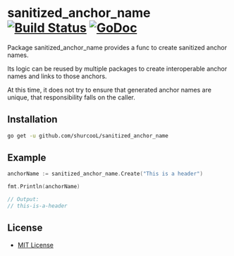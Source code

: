 # sanitized_anchor_name [![Build Status](https://travis-ci.org/shurcooL/sanitized_anchor_name.svg?branch=master)](https://travis-ci.org/shurcooL/sanitized_anchor_name) [![GoDoc](https://godoc.org/github.com/shurcooL/sanitized_anchor_name?status.svg)](https://godoc.org/github.com/shurcooL/sanitized_anchor_name)

Package sanitized_anchor_name provides a func to create sanitized anchor names.

Its logic can be reused by multiple packages to create interoperable anchor names and links to those anchors.

At this time, it does not try to ensure that generated anchor names are unique, that responsibility falls on the caller.

Installation
------------

```bash
go get -u github.com/shurcooL/sanitized_anchor_name
```

Example
-------

```Go
anchorName := sanitized_anchor_name.Create("This is a header")

fmt.Println(anchorName)

// Output:
// this-is-a-header
```

License
-------

- [MIT License](http://opensource.org/licenses/mit-license.php)

